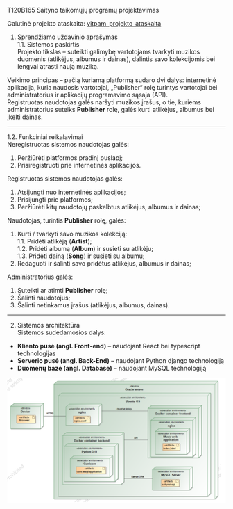 T120B165 Saityno taikomųjų programų projektavimas 

Galutinė projekto ataskaita: [vitpam_projekto_ataskaita](https://github.com/Pamakstys/T120B165-Saityno-taikomuju-programu-projektavimas/blob/main/vitpam_projekto_ataskaita.pdf)

1. Sprendžiamo uždavinio aprašymas  
1.1. Sistemos paskirtis  
Projekto tikslas – suteikti galimybę vartotojams tvarkyti muzikos duomenis (atlikėjus, albumus ir dainas), dalintis savo kolekcijomis bei lengvai atrasti naują muziką.  

Veikimo principas – pačią kuriamą platformą sudaro dvi dalys: internetinė aplikacija, kuria naudosis vartotojai, „Publisher“ rolę turintys vartotojai bei administratorius ir aplikacijų programavimo sąsaja (API).  
Registruotas naudotojas galės naršyti muzikos įrašus, o tie, kuriems administratorius suteiks **Publisher** rolę, galės kurti atlikėjus, albumus bei įkelti dainas.  

---

1.2. Funkciniai reikalavimai  
Neregistruotas sistemos naudotojas galės:  
1. Peržiūrėti platformos pradinį puslapį;  
3. Prisiregistruoti prie internetinės aplikacijos.  

Registruotas sistemos naudotojas galės:  
1. Atsijungti nuo internetinės aplikacijos;  
2. Prisijungti prie platformos;  
3. Peržiūrėti kitų naudotojų paskelbtus atlikėjus, albumus ir dainas;  

Naudotojas, turintis **Publisher** rolę, galės:  
1. Kurti / tvarkyti savo muzikos kolekciją:  
   1.1. Pridėti atlikėją (**Artist**);  
   1.2. Pridėti albumą (**Album**) ir susieti su atlikėju;  
   1.3. Pridėti dainą (**Song**) ir susieti su albumu;  
2. Redaguoti ir šalinti savo pridėtus atlikėjus, albumus ir dainas;  

Administratorius galės:  
1. Suteikti ar atimti **Publisher** rolę;  
2. Šalinti naudotojus;  
3. Šalinti netinkamus įrašus (atlikėjus, albumus, dainas).  

---

2. Sistemos architektūra  
Sistemos sudedamosios dalys:  
- **Kliento pusė (angl. Front-end)** – naudojant React bei typescript technologijas
- **Serverio pusė (angl. Back-End)** – naudojant Python django technologiją
- **Duomenų bazė (angl. Database)** – naudojant MySQL technologiją 

![Architektura.png](https://github.com/Pamakstys/T120B165-Saityno-taikomuju-programu-projektavimas/blob/main/architektura.png)
